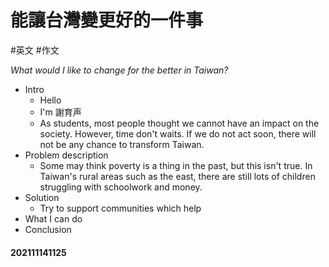 # 能讓台灣變更好的一件事
#英文 #作文 

*What would I like to change for the better in Taiwan?*



- Intro
	- Hello
	- I'm 謝育声
	- As students, most people thought we cannot have an impact on the society. However, time don't waits. If we do not act soon, there will not be any chance to transform Taiwan.
- Problem description
	- Some may think poverty is a thing in the past, but this isn't true. In Taiwan's rural areas such as the east, there are still lots of children struggling with schoolwork and money.
- Solution
	- Try to support communities which help 
- What I can do 
- Conclusion

#### 202111141125

